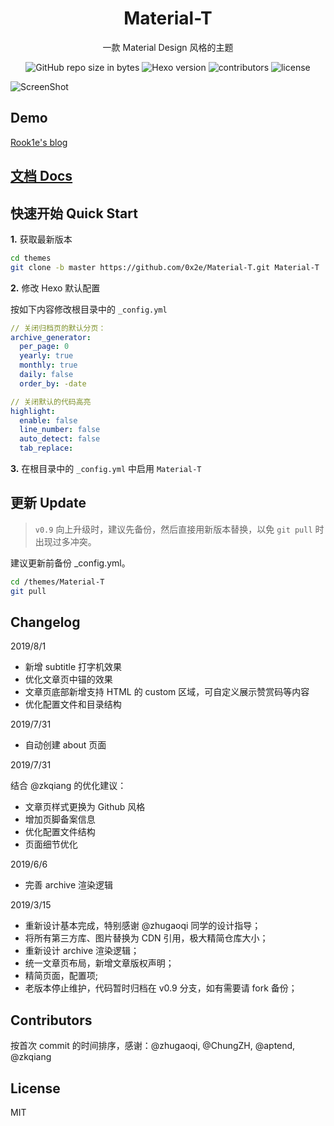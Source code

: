 <h1 align="center">Material-T</h1>

<p align="center">一款 Material Design 风格的主题</p>

<p align="center">
  <img alt="GitHub repo size in bytes" src="https://img.shields.io/github/repo-size/0x2e/Material-T.svg">
  <img alt="Hexo version" src="https://img.shields.io/badge/Hexo-3%2B-orange">
  <img alt="contributors" src="https://img.shields.io/github/contributors/0x2e/Material-T.svg?style=flat">
  <img alt="license" src="https://img.shields.io/github/license/0x2e/Material-T.svg?style=flat">
</p>

![ScreenShot](https://i.imgur.com/mMHoZJE.png)


## Demo

[Rook1e's blog](https://0x2e.github.io)

## [文档 Docs](http://0x2e.github.io/Material-T-docs)

## 快速开始 Quick Start

**1.** 获取最新版本

```bash
cd themes
git clone -b master https://github.com/0x2e/Material-T.git Material-T
  ```

**2.** 修改 Hexo 默认配置

按如下内容修改根目录中的 `_config.yml` 

```yml
// 关闭归档页的默认分页：
archive_generator:
  per_page: 0  
  yearly: true
  monthly: true
  daily: false
  order_by: -date

// 关闭默认的代码高亮
highlight:
  enable: false
  line_number: false
  auto_detect: false
  tab_replace:
```

**3.** 在根目录中的 `_config.yml` 中启用 `Material-T`

## 更新 Update

> `v0.9` 向上升级时，建议先备份，然后直接用新版本替换，以免 `git pull` 时出现过多冲突。


建议更新前备份 _config.yml。

```bash
cd /themes/Material-T
git pull
```

## Changelog

2019/8/1
- 新增 subtitle 打字机效果
- 优化文章页中锚的效果
- 文章页底部新增支持 HTML 的 custom 区域，可自定义展示赞赏码等内容
- 优化配置文件和目录结构

2019/7/31
- 自动创建 about 页面

2019/7/31

结合 @zkqiang 的优化建议：

- 文章页样式更换为 Github 风格
- 增加页脚备案信息
- 优化配置文件结构
- 页面细节优化

2019/6/6
- 完善 archive 渲染逻辑

2019/3/15
- 重新设计基本完成，特别感谢 @zhugaoqi 同学的设计指导；
- 将所有第三方库、图片替换为 CDN 引用，极大精简仓库大小；
- 重新设计 archive 渲染逻辑；
- 统一文章页布局，新增文章版权声明；
- 精简页面，配置项;
- 老版本停止维护，代码暂时归档在 v0.9 分支，如有需要请 fork 备份；

## Contributors

按首次 commit 的时间排序，感谢：@zhugaoqi, @ChungZH, @aptend, @zkqiang

## License

MIT
